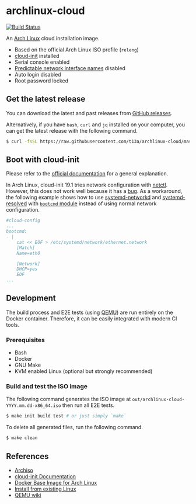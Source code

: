 # archlinux-cloud

[![Build Status](https://travis-ci.org/t13a/archlinux-cloud.svg?branch=master)](https://travis-ci.org/t13a/archlinux-cloud)

An [Arch Linux](https://www.archlinux.org) cloud installation image.

- Based on the official Arch Linux ISO profile (`releng`)
- [cloud-init](https://cloud-init.io) installed
- Serial console enabled
- [Predictable network interface names](https://www.freedesktop.org/wiki/Software/systemd/PredictableNetworkInterfaceNames/) disabled
- Auto login disabled
- Root password locked

## Get the latest release

You can download the latest and past releases from [GitHub releases](https://github.com/t13a/archlinux-cloud/releases).

Alternatively, if you have `bash`, `curl` and `jq` installed on your computer, you can get the latest release with the following command.

```sh
$ curl -fsSL https://raw.githubusercontent.com/t13a/archlinux-cloud/master/get-archlinux-cloud.sh | sh
```

## Boot with cloud-init

Please refer to the [official documentation](https://cloudinit.readthedocs.io/) for a general explanation.

In Arch Linux, cloud-init 19.1 tries network configuration with [netctl](https://wiki.archlinux.org/index.php/Netctl). However, this does not work well because it has a [bug](https://bugs.launchpad.net/cloud-init/+bug/1714495). As a workaround, the following example shows how to use [systemd-networkd](https://wiki.archlinux.org/index.php/Systemd-networkd) and [systemd-resolved](https://wiki.archlinux.org/index.php/Systemd-resolved) with [`bootcmd` module](https://cloudinit.readthedocs.io/en/latest/topics/modules.html#bootcmd) instead of using normal network configuration.

```yaml
#cloud-config
...
bootcmd:
- |
    cat << EOF > /etc/systemd/network/ethernet.network
    [Match]
    Name=eth0

    [Network]
    DHCP=yes
    EOF
...
```

## Development

The build process and E2E tests (using [QEMU](https://www.qemu.org/)) are run entirely on the Docker container. Therefore, it can be easily integrated with modern CI tools.

### Prerequisites

- Bash
- Docker
- GNU Make
- KVM enabled Linux (optional but strongly recommended)

### Build and test the ISO image

The following command generates the ISO image at `out/archlinux-cloud-YYYY.mm.dd-x86_64.iso` then run all E2E tests.

```sh
$ make init build test # or just simply `make`
```

To delete all generated files, run the following command.

```sh
$ make clean
```

## References

- [Archiso](https://wiki.archlinux.org/index.php/Archiso)
- [cloud-init Documentation](https://cloudinit.readthedocs.io/)
- [Docker Base Image for Arch Linux](https://github.com/archlinux/archlinux-docker)
- [Install from existing Linux](https://wiki.archlinux.org/index.php/Install_from_existing_Linux)
- [QEMU wiki](https://wiki.qemu.org)
